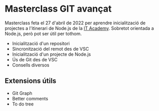 # Masterclass GIT avançat

Masterclass feta el 27 d'abril de 2022 per aprendre inicialització de projectes a l'itinerari de Node.js de la [IT Academy](https://www.barcelonactiva.cat/es/itacademy). Sobretot  orientada a Node.js, però pot ser útil per tothom.

- Inicialització d'un repositori
- Sincronització del remot des de VSC
- Inicialització d'un projecte de Node.js
- Ús de Git des de VSC
- Consells diversos

## Extensions útils

- Git Graph
- Better comments
- To do tree

